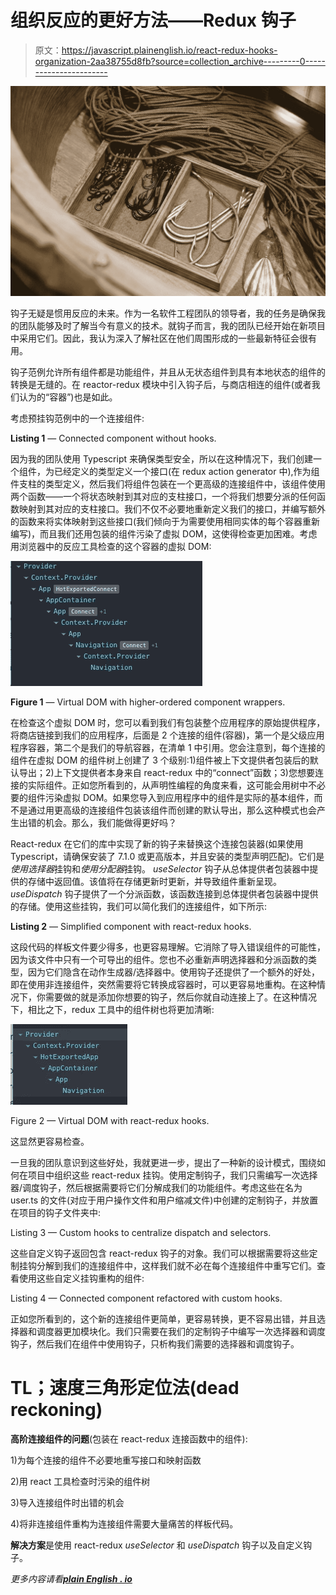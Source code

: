# 组织反应的更好方法——Redux 钩子

> 原文：<https://javascript.plainenglish.io/react-redux-hooks-organization-2aa38755d8fb?source=collection_archive---------0----------------------->

![](img/15758a8a6aab0703579bc809bfec15c1.png)

钩子无疑是惯用反应的未来。作为一名软件工程团队的领导者，我的任务是确保我的团队能够及时了解当今有意义的技术。就钩子而言，我的团队已经开始在新项目中采用它们。因此，我认为深入了解社区在他们周围形成的一些最新特征会很有用。

钩子范例允许所有组件都是功能组件，并且从无状态组件到具有本地状态的组件的转换是无缝的。在 reactor-redux 模块中引入钩子后，与商店相连的组件(或者我们认为的“容器”)也是如此。

考虑预挂钩范例中的一个连接组件:

**Listing 1** — Connected component without hooks.

因为我的团队使用 Typescript 来确保类型安全，所以在这种情况下，我们创建一个组件，为已经定义的类型定义一个接口(在 redux action generator 中),作为组件支柱的类型定义，然后我们将组件包装在一个更高级的连接组件中，该组件使用两个函数——一个将状态映射到其对应的支柱接口，一个将我们想要分派的任何函数映射到其对应的支柱接口。我们不仅不必要地重新定义我们的接口，并编写额外的函数来将实体映射到这些接口(我们倾向于为需要使用相同实体的每个容器重新编写)，而且我们还用包装的组件污染了虚拟 DOM，这使得检查更加困难。考虑用浏览器中的反应工具检查的这个容器的虚拟 DOM:

![](img/b63342d2a440a0708ddf4e3f2c7f1b3d.png)

**Figure 1** — Virtual DOM with higher-ordered component wrappers.

在检查这个虚拟 DOM 时，您可以看到我们有包装整个应用程序的原始提供程序，将商店链接到我们的应用程序，后面是 2 个连接的组件(容器)，第一个是父级应用程序容器，第二个是我们的导航容器，在清单 1 中引用。您会注意到，每个连接的组件在虚拟 DOM 的组件树上创建了 3 个级别:1)组件被上下文提供者包装后的默认导出；2)上下文提供者本身来自 react-redux 中的“connect”函数；3)您想要连接的实际组件。正如您所看到的，从声明性编程的角度来看，这可能会用树中不必要的组件污染虚拟 DOM。如果您导入到应用程序中的组件是实际的基本组件，而不是通过用更高级的连接组件包装该组件而创建的默认导出，那么这种模式也会产生出错的机会。那么，我们能做得更好吗？

React-redux 在它们的库中实现了新的钩子来替换这个连接包装器(如果使用 Typescript，请确保安装了 7.1.0 或更高版本，并且安装的类型声明匹配)。它们是*使用选择器*挂钩和*使用分配器*挂钩。 *useSelector* 钩子从总体提供者包装器中提供的存储中返回值。该值将在存储更新时更新，并导致组件重新呈现。 *useDispatch* 钩子提供了一个分派函数，该函数连接到总体提供者包装器中提供的存储。使用这些挂钩，我们可以简化我们的连接组件，如下所示:

**Listing 2** — Simplified component with react-redux hooks.

这段代码的样板文件要少得多，也更容易理解。它消除了导入错误组件的可能性，因为该文件中只有一个可导出的组件。您也不必重新声明选择器和分派函数的类型，因为它们隐含在动作生成器/选择器中。使用钩子还提供了一个额外的好处，即在使用非连接组件，突然需要将它转换成容器时，可以更容易地重构。在这种情况下，你需要做的就是添加你想要的钩子，然后你就自动连接上了。在这种情况下，相比之下，redux 工具中的组件树也将更加清晰:

![](img/f6a3a484b600183abb058dd916859557.png)

Figure 2 — Virtual DOM with react-redux hooks.

这显然更容易检查。

一旦我的团队意识到这些好处，我就更进一步，提出了一种新的设计模式，围绕如何在项目中组织这些 react-redux 挂钩。使用定制钩子，我们只需编写一次选择器/调度钩子，然后根据需要将它们分解成我们的功能组件。考虑这些在名为 user.ts 的文件(对应于用户操作文件和用户缩减文件)中创建的定制钩子，并放置在项目的钩子文件夹中:

Listing 3 — Custom hooks to centralize dispatch and selectors.

这些自定义钩子返回包含 react-redux 钩子的对象。我们可以根据需要将这些定制挂钩分解到我们的连接组件中，这样我们就不必在每个连接组件中重写它们。查看使用这些自定义挂钩重构的组件:

Listing 4 — Connected component refactored with custom hooks.

正如您所看到的，这个新的连接组件更简单，更容易转换，更不容易出错，并且选择器和调度器更加模块化。我们只需要在我们的定制钩子中编写一次选择器和调度钩子，然后我们在组件中使用钩子，只析构我们需要的选择器和调度钩子。

# TL；速度三角形定位法(dead reckoning)

**高阶连接组件的问题**(包装在 react-redux 连接函数中的组件):

1)为每个连接的组件不必要地重写接口和映射函数

2)用 react 工具检查时污染的组件树

3)导入连接组件时出错的机会

4)将非连接组件重构为连接组件需要大量痛苦的样板代码。

**解决方案**是使用 react-redux *useSelector* 和 *useDispatch* 钩子以及自定义钩子。

*更多内容请看*[***plain English . io***](http://plainenglish.io)